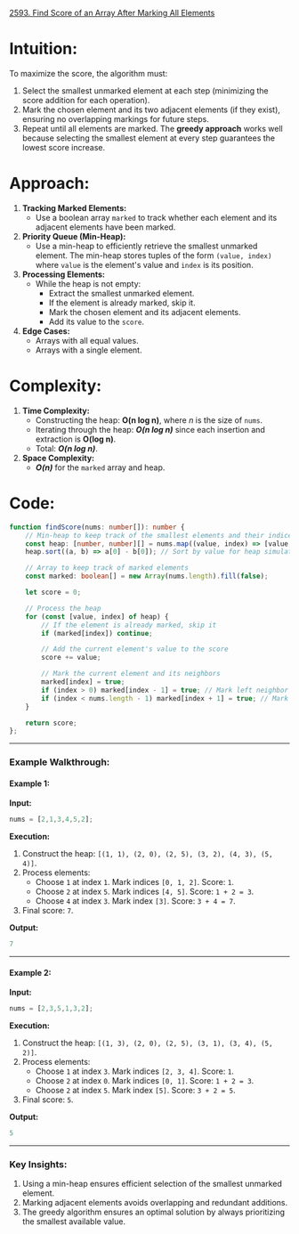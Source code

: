 [2593. Find Score of an Array After Marking All Elements](https://leetcode.com/problems/find-score-of-an-array-after-marking-all-elements/)

# Intuition:

To maximize the score, the algorithm must:

1. Select the smallest unmarked element at each step (minimizing the score addition for each operation).
2. Mark the chosen element and its two adjacent elements (if they exist), ensuring no overlapping markings for future steps.
3. Repeat until all elements are marked.
The **greedy approach** works well because selecting the smallest element at every step guarantees the lowest score increase.

# Approach:

1. **Tracking Marked Elements:**
    - Use a boolean array `marked` to track whether each element and its adjacent elements have been marked.
2. **Priority Queue (Min-Heap):**
    - Use a min-heap to efficiently retrieve the smallest unmarked element. The min-heap stores tuples of the form `(value, index)` where `value` is the element's value and `index` is its position.
3. **Processing Elements:**
    - While the heap is not empty:
        - Extract the smallest unmarked element.
        - If the element is already marked, skip it.
        - Mark the chosen element and its adjacent elements.
        - Add its value to the `score`.
4. **Edge Cases:**
    - Arrays with all equal values.
    - Arrays with a single element.

# Complexity:

1. **Time Complexity:**
    - Constructing the heap: **O(n log⁡ n)**, where *n* is the size of `nums`.
    - Iterating through the heap: ***O(n log n)*** since each insertion and extraction is **O(log n)**.
    - Total: ***O(n log n)***.
2. **Space Complexity:**
    - ***O(n)*** for the `marked` array and heap.

# Code:

```typescript
function findScore(nums: number[]): number {
    // Min-heap to keep track of the smallest elements and their indices
    const heap: [number, number][] = nums.map((value, index) => [value, index]);
    heap.sort((a, b) => a[0] - b[0]); // Sort by value for heap simulation

    // Array to keep track of marked elements
    const marked: boolean[] = new Array(nums.length).fill(false);

    let score = 0;

    // Process the heap
    for (const [value, index] of heap) {
        // If the element is already marked, skip it
        if (marked[index]) continue;

        // Add the current element's value to the score
        score += value;

        // Mark the current element and its neighbors
        marked[index] = true;
        if (index > 0) marked[index - 1] = true; // Mark left neighbor
        if (index < nums.length - 1) marked[index + 1] = true; // Mark right neighbor
    }

    return score;
};

```

---

### **Example Walkthrough:**

#### **Example 1:**

**Input:**

```typescript
nums = [2,1,3,4,5,2];
```

**Execution:**
1. Construct the heap: `[(1, 1), (2, 0), (2, 5), (3, 2), (4, 3), (5, 4)]`.
2. Process elements:
    - Choose `1` at index `1`. Mark indices `[0, 1, 2]`. Score: `1`.
    - Choose `2` at index `5`. Mark indices `[4, 5]`. Score: `1 + 2 = 3`.
    - Choose `4` at index `3`. Mark index `[3]`. Score: `3 + 4 = 7`.
3. Final score: `7`.

**Output:**

```typescript
7
```

---

#### **Example 2:**

**Input:**

```typescript
nums = [2,3,5,1,3,2];
```

**Execution:**
1. Construct the heap: `[(1, 3), (2, 0), (2, 5), (3, 1), (3, 4), (5, 2)]`.
2. Process elements:
    - Choose `1` at index `3`. Mark indices `[2, 3, 4]`. Score: `1`.
    - Choose `2` at index `0`. Mark indices `[0, 1]`. Score: `1 + 2 = 3`.
    - Choose `2` at index `5`. Mark index `[5]`. Score: `3 + 2 = 5`.
3. Final score: `5`.

**Output:**

```typescript
5
```

---

### **Key Insights:**

1. Using a min-heap ensures efficient selection of the smallest unmarked element.
2. Marking adjacent elements avoids overlapping and redundant additions.
3. The greedy algorithm ensures an optimal solution by always prioritizing the smallest available value.